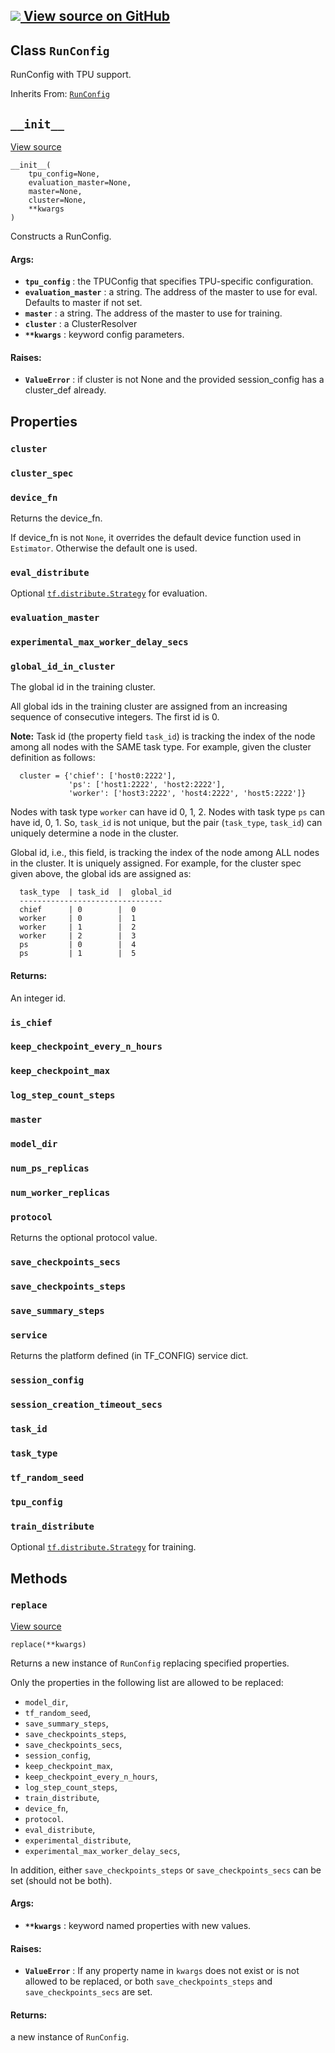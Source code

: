 [ ![](https://tensorflow.google.cn/images/GitHub-Mark-32px.png) View source on
GitHub
](https://github.com/tensorflow/estimator/tree/master/tensorflow_estimator/python/estimator/tpu/tpu_config.py)  
---  
  
## Class `RunConfig`

RunConfig with TPU support.

Inherits From:
[`RunConfig`](https://tensorflow.google.cn/api_docs/python/tf/estimator/RunConfig)

## `__init__`

[View
source](https://github.com/tensorflow/estimator/tree/master/tensorflow_estimator/python/estimator/tpu/tpu_config.py)

    
    
    __init__(
        tpu_config=None,
        evaluation_master=None,
        master=None,
        cluster=None,
        **kwargs
    )
    

Constructs a RunConfig.

#### Args:

  * **`tpu_config`** : the TPUConfig that specifies TPU-specific configuration.
  * **`evaluation_master`** : a string. The address of the master to use for eval. Defaults to master if not set.
  * **`master`** : a string. The address of the master to use for training.
  * **`cluster`** : a ClusterResolver
  * **`**kwargs`** : keyword config parameters.

#### Raises:

  * **`ValueError`** : if cluster is not None and the provided session_config has a cluster_def already.

## Properties

### `cluster`

### `cluster_spec`

### `device_fn`

Returns the device_fn.

If device_fn is not `None`, it overrides the default device function used in
`Estimator`. Otherwise the default one is used.

### `eval_distribute`

Optional
[`tf.distribute.Strategy`](https://tensorflow.google.cn/api_docs/python/tf/distribute/Strategy)
for evaluation.

### `evaluation_master`

### `experimental_max_worker_delay_secs`

### `global_id_in_cluster`

The global id in the training cluster.

All global ids in the training cluster are assigned from an increasing
sequence of consecutive integers. The first id is 0.

**Note:** Task id (the property field `task_id`) is tracking the index of the
node among all nodes with the SAME task type. For example, given the cluster
definition as follows:

    
    
      cluster = {'chief': ['host0:2222'],
                 'ps': ['host1:2222', 'host2:2222'],
                 'worker': ['host3:2222', 'host4:2222', 'host5:2222']}
    

Nodes with task type `worker` can have id 0, 1, 2. Nodes with task type `ps`
can have id, 0, 1. So, `task_id` is not unique, but the pair (`task_type`,
`task_id`) can uniquely determine a node in the cluster.

Global id, i.e., this field, is tracking the index of the node among ALL nodes
in the cluster. It is uniquely assigned. For example, for the cluster spec
given above, the global ids are assigned as:

    
    
      task_type  | task_id  |  global_id
      --------------------------------
      chief      | 0        |  0
      worker     | 0        |  1
      worker     | 1        |  2
      worker     | 2        |  3
      ps         | 0        |  4
      ps         | 1        |  5
    

#### Returns:

An integer id.

### `is_chief`

### `keep_checkpoint_every_n_hours`

### `keep_checkpoint_max`

### `log_step_count_steps`

### `master`

### `model_dir`

### `num_ps_replicas`

### `num_worker_replicas`

### `protocol`

Returns the optional protocol value.

### `save_checkpoints_secs`

### `save_checkpoints_steps`

### `save_summary_steps`

### `service`

Returns the platform defined (in TF_CONFIG) service dict.

### `session_config`

### `session_creation_timeout_secs`

### `task_id`

### `task_type`

### `tf_random_seed`

### `tpu_config`

### `train_distribute`

Optional
[`tf.distribute.Strategy`](https://tensorflow.google.cn/api_docs/python/tf/distribute/Strategy)
for training.

## Methods

### `replace`

[View
source](https://github.com/tensorflow/estimator/tree/master/tensorflow_estimator/python/estimator/tpu/tpu_config.py)

    
    
    replace(**kwargs)
    

Returns a new instance of `RunConfig` replacing specified properties.

Only the properties in the following list are allowed to be replaced:

  * `model_dir`,
  * `tf_random_seed`,
  * `save_summary_steps`,
  * `save_checkpoints_steps`,
  * `save_checkpoints_secs`,
  * `session_config`,
  * `keep_checkpoint_max`,
  * `keep_checkpoint_every_n_hours`,
  * `log_step_count_steps`,
  * `train_distribute`,
  * `device_fn`,
  * `protocol`.
  * `eval_distribute`,
  * `experimental_distribute`,
  * `experimental_max_worker_delay_secs`,

In addition, either `save_checkpoints_steps` or `save_checkpoints_secs` can be
set (should not be both).

#### Args:

  * **`**kwargs`** : keyword named properties with new values.

#### Raises:

  * **`ValueError`** : If any property name in `kwargs` does not exist or is not allowed to be replaced, or both `save_checkpoints_steps` and `save_checkpoints_secs` are set.

#### Returns:

a new instance of `RunConfig`.


